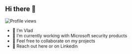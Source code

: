 ## Hi there 👋

![Profile views](https://komarev.com/ghpvc/?username=vladjoh&label=Profile%20views&color=0e75b6&style=flat)

- 🌱 I’m Vlad
- 👯 I’m currently working with Microsoft security products
- 🤝 Feel free to collaborate on my projects 
- 💬 Reach out here or on Linkedin 
